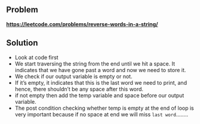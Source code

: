 ## Problem

**https://leetcode.com/problems/reverse-words-in-a-string/**

## Solution

- Look at code first
- We start traversing the string from the end until we hit a space. It indicates that we have gone past a word and now we need to store it.
- We check if our output variable is empty or not.
- If it’s empty, it indicates that this is the last word we need to print, and hence, there shouldn’t be any space after this word.
- if not empty then add the temp variable and space before our output variable.
- The post condition checking whether temp is empty at the end of loop is very important because if no space at end we will miss `last word`........

